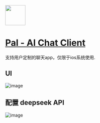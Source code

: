 <img src="https://github.com/deepseek-ai/awesome-deepseek-integration/assets/59196087/1ac9791b-87f7-41d9-9282-a70698344e1d" width="64" height="auto" /> 

# [Pal - AI Chat Client](https://apps.apple.com/us/app/pal-ai-chat-client/id6447545085)

支持用户定制的聊天app，仅限于ios系统使用.

## UI

![image](https://github.com/deepseek-ai/awesome-deepseek-integration/assets/59196087/4c514622-0073-43b0-86df-3f4b5d3c3514)


## 配置 deepseek API

![image](https://github.com/deepseek-ai/awesome-deepseek-integration/assets/59196087/5beba178-efd4-4393-a778-653e47acb41c)
